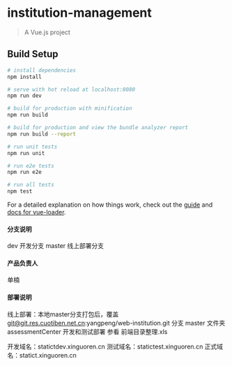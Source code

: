 # institution-management

> A Vue.js project

## Build Setup

``` bash
# install dependencies
npm install

# serve with hot reload at localhost:8080
npm run dev

# build for production with minification
npm run build

# build for production and view the bundle analyzer report
npm run build --report

# run unit tests
npm run unit

# run e2e tests
npm run e2e

# run all tests
npm test
```

For a detailed explanation on how things work, check out the [guide](http://vuejs-templates.github.io/webpack/) and [docs for vue-loader](http://vuejs.github.io/vue-loader).


#### 分支说明
  dev 开发分支
  master 线上部署分支

#### 产品负责人
  单楠
#### 部署说明
   线上部署：本地master分支打包后，覆盖 git@git.res.cuotiben.net.cn:yangpeng/web-institution.git  分支 master  文件夹 assessmentCenter
   开发和测试部署 参看  前端目录整理.xls

   开发域名：statictdev.xinguoren.cn
   测试域名：statictest.xinguoren.cn
   正式域名：statict.xinguoren.cn
